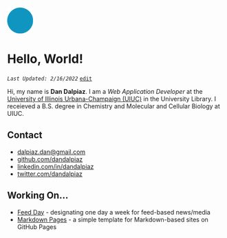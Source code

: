 
![Dan Dalpiaz](assets/home.png)

# Hello, World!

_`Last Updated: 2/16/2022`_ [`edit`](https://github.com/dandalpiaz/dandalpiaz.github.io/edit/master/README.md)

Hi, my name is **Dan Dalpiaz**. I am a _Web Application Developer_ at the [University of Illinois Urbana-Champaign (UIUC)](http://illinois.edu/) in the University Library. I receieved a B.S. degree in Chemistry and Molecular and Cellular Biology at UIUC.

## Contact

- [dalpiaz.dan@gmail.com](mailto:dalpiaz.dan@gmail.com)
- [github.com/dandalpiaz](https://github.com/dandalpiaz)
- [linkedin.com/in/dandalpiaz](https://www.linkedin.com/in/dandalpiaz/)
- [twitter.com/dandalpiaz](https://twitter.com/dandalpiaz)

## Working On...

- [Feed Day](https://dandalpiaz.github.io/?page=feed-day) - designating one day a week for feed-based news/media
- [Markdown Pages](https://dandalpiaz.github.io/markdown-pages/) - a simple template for Markdown-based sites on GitHub Pages
